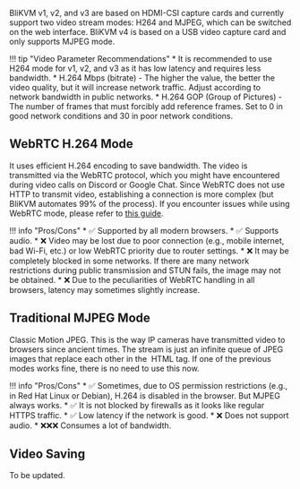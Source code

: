 BliKVM v1, v2, and v3 are based on HDMI-CSI capture cards and currently support two video stream modes: H264 and MJPEG, which can be switched on the web interface. BliKVM v4 is based on a USB video capture card and only supports MJPEG mode.

!!! tip "Video Parameter Recommendations"
    * It is recommended to use H264 mode for v1, v2, and v3 as it has low latency and requires less bandwidth.
    * H.264 Mbps (bitrate) - The higher the value, the better the video quality, but it will increase network traffic. Adjust according to network bandwidth in public networks.
    * H.264 GOP (Group of Pictures) - The number of frames that must forcibly add reference frames. Set to 0 in good network conditions and 30 in poor network conditions.

## **WebRTC H.264 Mode**
It uses efficient H.264 encoding to save bandwidth. The video is transmitted via the WebRTC protocol, which you might have encountered during video calls on Discord or Google Chat. Since WebRTC does not use HTTP to transmit video, establishing a connection is more complex (but BliKVM automates 99% of the process). If you encounter issues while using WebRTC mode, please refer to [this guide](./webrtc.md).

!!! info "Pros/Cons"
    * ✅ Supported by all modern browsers.
    * ✅ Supports audio.
    * ❌ Video may be lost due to poor connection (e.g., mobile internet, bad Wi-Fi, etc.) or low WebRTC priority due to router settings.
    * ❌ It may be completely blocked in some networks. If there are many network restrictions during public transmission and STUN fails, the image may not be obtained.
    * ❌ Due to the peculiarities of WebRTC handling in all browsers, latency may sometimes slightly increase.

## **Traditional MJPEG Mode**
Classic Motion JPEG. This is the way IP cameras have transmitted video to browsers since ancient times. The stream is just an infinite queue of JPEG images that replace each other in the <img> HTML tag. If one of the previous modes works fine, there is no need to use this now.

!!! info "Pros/Cons"
    * ✅ Sometimes, due to OS permission restrictions (e.g., in Red Hat Linux or Debian), H.264 is disabled in the browser. But MJPEG always works.
    * ✅ It is not blocked by firewalls as it looks like regular HTTPS traffic.
    * ✅ Low latency if the network is good.
    * ❌ Does not support audio.
    * ❌❌❌ Consumes a lot of bandwidth.

## **Video Saving**
To be updated.
